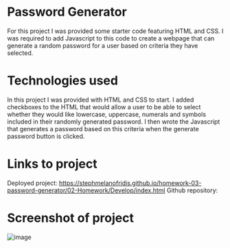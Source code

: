 # Password Generator

For this project I was provided some starter code featuring HTML and CSS. I was required to add Javascript to this code to create a webpage that can generate a random password for a user based on criteria they have selected. 


# Technologies used

In this project I was provided with HTML and CSS to start. I added checkboxes to the HTML that would allow a user to be able to select whether they would like lowercase, uppercase, numerals and symbols included in their randomly generated password. I then wrote the Javascript that generates a password based on this criteria when the generate password button is clicked.

# Links to project

Deployed project: https://stephmelanofridis.github.io/homework-03-password-generator/02-Homework/Develop/index.html
Github repository: 

# Screenshot of project
![image](https://user-images.githubusercontent.com/82196946/126588859-0c8da9a8-6e07-4ac8-ad6b-ad1e7c4947fc.png)